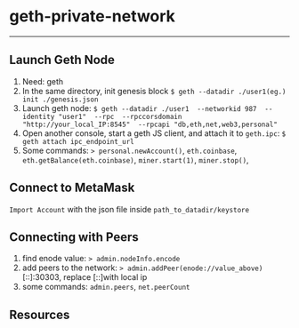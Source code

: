 # geth-private-network

- - -

## Launch Geth Node
1. Need: geth
2. In the same directory, init genesis block
`$ geth --datadir ./user1(eg.) init ./genesis.json`
3. Launch geth node:
`$ geth --datadir ./user1  --networkid 987  --identity "user1"  --rpc  --rpccorsdomain "http://your_local_IP:8545"  --rpcapi "db,eth,net,web3,personal"`
4. Open another console, start a geth JS client, and attach it to `geth.ipc`:
`$ geth attach ipc_endpoint_url`
5. Some commands: 
`> personal.newAccount()`, `eth.coinbase`, `eth.getBalance(eth.coinbase)`, 
`miner.start(1)`, `miner.stop()`,

## Connect to MetaMask
`Import Account` with the json file inside `path_to_datadir/keystore`

## Connecting with Peers
1. find enode value: 
`> admin.nodeInfo.encode`
2. add peers to the network:
`> admin.addPeer(enode://value_above)` [::]:30303, replace [::]with local ip
3. some commands:
`admin.peers`, `net.peerCount`

## Resources
